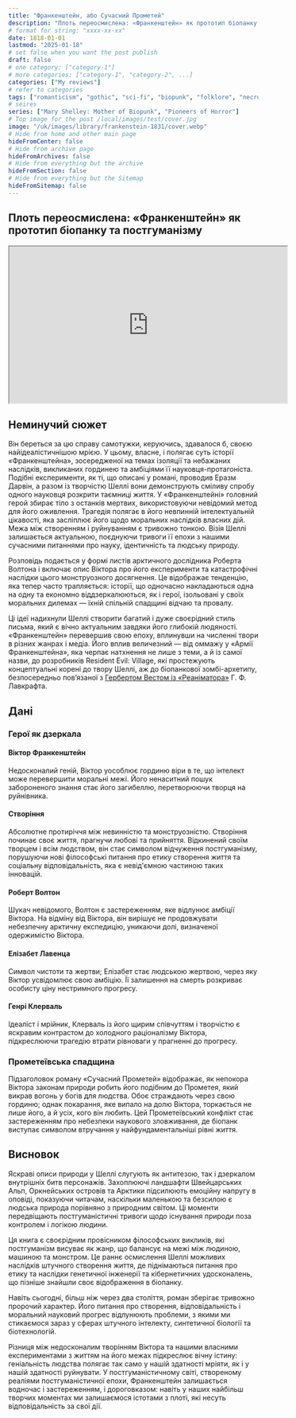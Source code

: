 ```yaml
---
title: "Франкенштейн, або Сучасний Прометей"
description: "Плоть переосмислена: «Франкенштейн» як прототип біопанку та постгуманізму"
# format for string: "xxxx-xx-xx"
date: 1818-01-01
lastmod: "2025-01-18"
# set false when you want the post publish
draft: false
# one category: ["category-1"]
# more categories: ["category-1", "category-2", ...]
categories: ["My reviews"]
# refer to categories
tags: ["romanticism", "gothic", "sci-fi", "biopunk", "folklore", "necro fetishism", "humanism", "posthumanism", "zombie", "mary shelley", "luigi galvani"]
# seires
series: ["Mary Shelley: Mother of Biopunk", "Pioneers of Horror"]
# Top image for the post /local/images/test/cover.jpg
image: "/uk/images/library/frankenstein-1831/cover.webp"
# Hide from home and other main page
hideFromCenter: false
# Hide from archive page
hideFromArchives: false
# Hide from everything but the archive
hideFromSection: false
# Hide from everything but the Sitemap
hideFromSitemap: false
---
```

## Плоть переосмислена: «Франкенштейн» як прототип біопанку та постгуманізму

<div class="t_center castration cover p_relative atcScreen">
	<iframe width="560" height="315" src="https://www.youtube.com/embed/xqM2Y-fqjvw?si=wHpx72JacuL099zj" title="YouTube video player" allow="accelerometer; autoplay; clipboard-write; encrypted-media; gyroscope; picture-in-picture; web-share" referrerpolicy="strict-origin-when-cross-origin" allowfullscreen></iframe>
</div>

## Неминучий сюжет

Він береться за цю справу самотужки, керуючись, здавалося б, своєю найідеалістичнішою мрією. У цьому, власне, і полягає суть історії «Франкенштейна», зосередженої на темах ізоляції та небажаних наслідків, викликаних гординею та амбіціями її науковця-протагоніста. Подібні експерименти, як ті, що описані у романі, проводив Еразм Дарвін, а разом із творчістю Шеллі вони демонструють сміливу спробу одного науковця розкрити таємниці життя. У «Франкенштейні» головний герой збирає тіло з останків мертвих, використовуючи невідомий метод для його оживлення. Трагедія полягає в його невпинній інтелектуальній цікавості, яка засліплює його щодо моральних наслідків власних дій. Межа між створенням і руйнуванням є тривожно тонкою. Візія Шеллі залишається актуальною, поєднуючи тривоги її епохи з нашими сучасними питаннями про науку, ідентичність та людську природу.

Розповідь подається у формі листів арктичного дослідника Роберта Волтона і включає опис Віктора про його експерименти та катастрофічні наслідки цього монструозного досягнення. Це відображає тенденцію, яка тепер часто трапляється: історії, що одночасно накладаються одна на одну та економно віддзеркалюються, як і герої, ізольовані у своїх моральних дилемах — їхній спільній спадщині відчаю та провалу.

Ці ідеї надихнули Шеллі створити багатий і дуже своєрідний стиль письма, який є вічно актуальним завдяки його глибокій людяності. «Франкенштейн» перевершив свою епоху, вплинувши на численні твори в різних жанрах і медіа. Його вплив величезний — від оммажу у «Армії Франкенштейна», яка черпає натхнення не лише з теми, а й із самої назви, до розробників Resident Evil: Village, які простежують концептуальні корені до твору Шеллі, аж до біопанкової зомбі-архетипу, безпосередньо пов’язаної з <a href="/uk/library/herbert-west-reanimator-1922/" target="_blank">Гербертом Вестом із «Реаніматора»</a> Г. Ф. Лавкрафта.

## Дані

### Герої як дзеркала

#### Віктор Франкенштейн

Недосконалий геній, Віктор уособлює гординю віри в те, що інтелект може перевершити моральні межі. Його ненаситний пошук забороненого знання стає його загибеллю, перетворюючи творця на руйнівника.

#### Створіння

Абсолютне протиріччя між невинністю та монструозністю. Створіння починає своє життя, прагнучи любові та прийняття. Відкинений своїм творцем і всім людством, він стає символом відчуження постгуманізму, порушуючи нові філософські питання про етику створення життя та соціальну відповідальність, яка є невід'ємною частиною таких інновацій.

#### Роберт Волтон

Шукач невідомого, Волтон є застереженням, яке відлунює амбіції Віктора. На відміну від Віктора, він вирішує не продовжувати небезпечну арктичну експедицію, уникаючи долі, визначеної одержимістю Віктора.

#### Елізабет Лавенца

Символ чистоти та жертви; Елізабет стає людською жертвою, через яку Віктор усвідомлює свою амбіцію. Її залишення на смерть розкриває особисту ціну нестримного прогресу.

#### Генрі Клерваль

Ідеаліст і мрійник, Клерваль із його щирим співчуттям і творчістю є яскравим контрастом до холодного раціоналізму Віктора, підкреслюючи трагедію втрати рівноваги у прагненні до прогресу.

### Прометеївська спадщина

Підзаголовок роману «Сучасний Прометей» відображає, як непокора Віктора законам природи робить його подібним до Прометея, який викрав вогонь у богів для людства. Обоє страждають через свою гординю; однак покарання, яке випало на долю Віктора, торкається не лише його, а й усіх, кого він любить. Цей Прометеївський конфлікт стає застереженням про небезпеки наукового зловживання, де біопанк виступає символом втручання у найфундаментальніші рівні життя.

## Висновок

Яскраві описи природи у Шеллі слугують як антитезою, так і дзеркалом внутрішніх битв персонажів. Захоплюючі ландшафти Швейцарських Альп, Оркнейських островів та Арктики підсилюють емоційну напругу в оповіді, показуючи читачам, наскільки маленькою та безсилою є людська природа порівняно з природним світом. Ці моменти передвіщають постгуманістичні тривоги щодо існування природи поза контролем і логікою людини.

Ця книга є своєрідним провісником філософських викликів, які постгуманізм висуває як жанр, що балансує на межі між людиною, машиною та монстром. Це раннє осмислення Шеллі можливих наслідків штучного створення життя, де піднімаються питання про етику та наслідки генетичної інженерії та кібернетичних удосконалень, що пізніше знайшли своє відображення в біопанку.

Навіть сьогодні, більш ніж через два століття, роман зберігає тривожно пророчий характер. Його питання про створення, відповідальність і моральний науковий прогрес відлунюють проблеми, з якими ми стикаємося зараз у сферах штучного інтелекту, синтетичної біології та біотехнологій.

Різниця між недосконалим творінням Віктора та нашими власними експериментами з життям на його межах підкреслює вічну істину: геніальність людства полягає так само у нашій здатності мріяти, як і у нашій здатності руйнувати. У постгуманістичному світі, створеному реаліями постгуманістичної епохи, Франкенштейн залишається водночас і застереженням, і дороговказом: навіть у наших найбільш творчих моментах ми залишаємося істотами з плоті, які несуть відповідальність за свої дії.